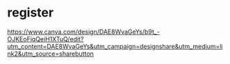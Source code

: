 # register

https://www.canva.com/design/DAE8WvaGeYs/b9t_-OJKEoFjqQeiH1XTuQ/edit?utm_content=DAE8WvaGeYs&utm_campaign=designshare&utm_medium=link2&utm_source=sharebutton
